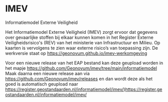 # IMEV
Informatiemodel Externe Veiligheid


Het Informatiemodel Externe Veiligheid (IMEV) zorgt ervoor dat gegevens over gevaarlijke stoffen bij elkaar kunnen komen in het Register Externe Veiligheidsrisico's (REV) van het ministerie van Infrastructuur en Milieu. Op kaarten is vervolgens te zien waar externe risico’s van toepassing zijn.
De werkversie staat op https://geonovum.github.io/imev-werkomgeving

Voor een nieuwe release van het EAP bestand kan deze geupload worden in het mapje https://github.com/Geonovum/imev/tree/main/informatiemodel
Maak daarna een nieuwe release aan via https://github.com/Geonovum/imev/releases en dan wordt deze als het goed is automatisch geupload naar
https://register.geostandaarden.nl/informatiemodel/imev/)https://register.geostandaarden.nl/informatiemodel/imev/
